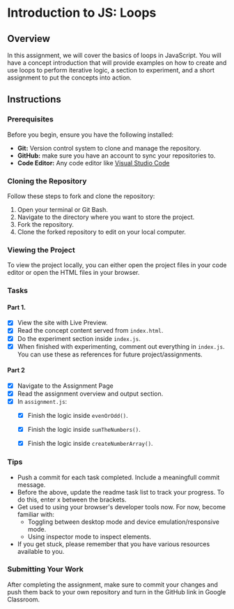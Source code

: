 # Introduction to JS: Loops

## Overview
In this assignment, we will cover the basics of loops in JavaScript. You will have a concept introduction that will provide examples on how to create and use loops to perform iterative logic, a section to experiment, and a short assignment to put the concepts into action.

## Instructions

### Prerequisites

Before you begin, ensure you have the following installed:

- **Git:** Version control system to clone and manage the repository.
- **GitHub:** make sure you have an account to sync your repositories to.
- **Code Editor:** Any code editor like [Visual Studio Code](https://code.visualstudio.com/)

### Cloning the Repository

Follow these steps to fork and clone the repository:

1. Open your terminal or Git Bash.
2. Navigate to the directory where you want to store the project.
3. Fork the repository.
4. Clone the forked repository to edit on your local computer.

### Viewing the Project

To view the project locally, you can either open the project files in your code editor or open the HTML files in your browser.

### Tasks

#### Part 1.

- [X] View the site with Live Preview.
- [X] Read the concept content served from `index.html`.
- [X] Do the experiment section inside `index.js`.
- [X] When finished with experimenting, comment out everything in `index.js`. You can use these as references for future project/assignments.

#### Part 2

- [X] Navigate to the Assignment Page
- [X] Read the assignment overview and output section.
- [X] In `assignment.js`:
    - [X] Finish the logic inside `evenOrOdd()`.
    - [X] Finish the logic inside `sumTheNumbers()`.
    - [X] Finish the logic inside `createNumberArray()`.


### Tips
- Push a commit for each task completed. Include a meaningfull commit message.
- Before the above, update the readme task list to track your progress. To do this, enter x between the brackets.
- Get used to using your browser's developer tools now. For now, become familiar with: 
    - Toggling between desktop mode and device emulation/responsive mode.
    - Using inspector mode to inspect elements.
- If you get stuck, please remember that you have various resources available to you.


### Submitting Your Work

After completing the assignment, make sure to commit your changes and push them back to your own repository and turn in the GitHub link in Google Classroom.